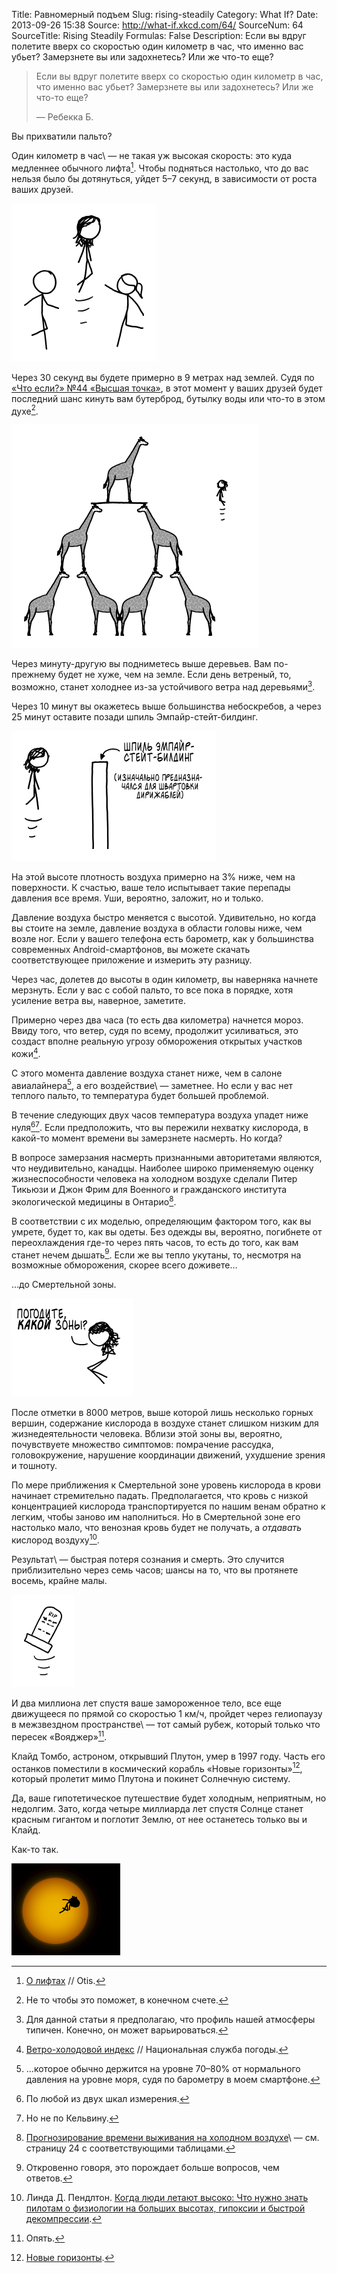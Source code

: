 Title: Равномерный подъем
Slug: rising-steadily
Category: What If?
Date: 2013-09-26 15:38
Source: http://what-if.xkcd.com/64/
SourceNum: 64
SourceTitle: Rising Steadily
Formulas: False
Description: Если вы вдруг полетите вверх со скоростью один километр в час, что именно вас убьет? Замерзнете вы или задохнетесь? Или же что-то еще?

> Если вы вдруг полетите вверх со скоростью один километр в час, что именно вас убьет? Замерзнете вы или задохнетесь? Или же что-то еще?
>
> — Ребекка Б.

Вы прихватили пальто?

Один километр в час\ — не такая уж высокая скорость: это куда медленнее обычного лифта[^1]. Чтобы подняться настолько, что до вас нельзя было бы дотянуться, уйдет 5–7 секунд, в зависимости от роста ваших друзей.

[^1]: [О лифтах][1] // Otis.

![](/uploads/064-rising-steadily/rising_friends.png "Нет! Время пришло.")

Через 30 секунд вы будете примерно в 9 метрах над землей. Судя по [«Что если?» №44 «Высшая точка»][2], в этот момент у ваших друзей будет последний шанс кинуть вам бутерброд, бутылку воды или что-то в этом духе[^2].

[^2]: Не то чтобы это поможет, в конечном счете.

![](/uploads/064-rising-steadily/rising_giraffe.png "Мы тут стоим еще с того выпуска пятимесячной давности. За что ты с нами так?!")

Через минуту-другую вы подниметесь выше деревьев. Вам по-прежнему будет не хуже, чем на земле. Если день ветреный, то, возможно, станет холоднее из-за устойчивого ветра над деревьями[^3].

[^3]: Для данной статьи я предполагаю, что профиль нашей атмосферы типичен. Конечно, он может варьироваться.

Через 10 минут вы окажетесь выше большинства небоскребов, а через 25 минут оставите позади шпиль Эмпайр-стейт-билдинг.

![](/uploads/064-rising-steadily/rising_spire_ru.png "Каждое упоминание о котором разбивает сердца тысяч фанатов стимпанка.")

На этой высоте плотность воздуха примерно на 3% ниже, чем на поверхности. К счастью, ваше тело испытывает такие перепады давления все время. Уши, вероятно, заложит, но и только.

Давление воздуха быстро меняется с высотой. Удивительно, но когда вы стоите на земле, давление воздуха в области головы ниже, чем возле ног. Если у вашего телефона есть барометр, как у большинства современных Android-смартфонов, вы можете скачать соответствующее приложение и измерить эту разницу.

Через час, долетев до высоты в один километр, вы наверняка начнете мерзнуть. Если у вас с собой пальто, то все пока в порядке, хотя усиление ветра вы, наверное, заметите.

Примерно через два часа (то есть два километра) начнется мороз. Ввиду того, что ветер, судя по всему, продолжит усиливаться, это создаст вполне реальную угрозу обморожения открытых участков кожи[^4].

[^4]: [Ветро-холодовой индекс][3] // Национальная служба погоды.

С этого момента давление воздуха станет ниже, чем в салоне авиалайнера[^5], а его воздействие\ — заметнее. Но если у вас нет теплого пальто, то температура будет большей проблемой.

[^5]: …которое обычно держится на уровне 70–80% от нормального давления на уровне моря, судя по барометру в моем смартфоне.

В течение следующих двух часов температура воздуха упадет ниже нуля[^6][^7]. Если предположить, что вы пережили нехватку кислорода, в какой-то момент времени вы замерзнете насмерть. Но когда?

[^6]: По любой из двух шкал измерения[^a].

[^a]: Цельсия и Фаренгейта.

[^7]: Но не по Кельвину.

В вопросе замерзания насмерть признанными авторитетами являются, что неудивительно, канадцы. Наиболее широко применяемую оценку жизнеспособности человека на холодном воздухе сделали Питер Тикьюзи и Джон Фрим для Военного и гражданского института экологической медицины в Онтарио[^8].

[^8]: [Прогнозирование времени выживания на холодном воздухе][4]\ — см. страницу 24 с соответствующими таблицами.

В соответствии с их моделью, определяющим фактором того, как вы умрете, будет то, как вы одеты. Без одежды вы, вероятно, погибнете от переохлаждения где-то через пять часов, то есть до того, как вам станет нечем дышать[^9]. Если же вы тепло укутаны, то, несмотря на возможные обморожения, скорее всего доживете…

[^9]: Откровенно говоря, это порождает больше вопросов, чем ответов.

…до Смертельной зоны.

![](/uploads/064-rising-steadily/rising_deathzone_ru.png "Все не так плохо, как кажется!.. ладно, вру.")

После отметки в 8000 метров, выше которой лишь несколько горных вершин, содержание кислорода в воздухе станет слишком низким для жизнедеятельности человека. Вблизи этой зоны вы, вероятно, почувствуете множество симптомов: помрачение рассудка, головокружение, нарушение координации движений, ухудшение зрения и тошноту.

По мере приближения к Смертельной зоне уровень кислорода в крови начинает стремительно падать. Предполагается, что кровь с низкой концентрацией кислорода транспортируется по нашим венам обратно к легким, чтобы заново им наполниться. Но в Смертельной зоне его настолько мало, что венозная кровь будет не получать, а _отдавать_ кислород воздуху[^10].

[^10]: Линда Д. Пендлтон. [Когда люди летают высоко: Что нужно знать пилотам о физиологии на больших высотах, гипоксии и быстрой декомпрессии][5].

Результат\ — быстрая потеря сознания и смерть. Это случится приблизительно через семь часов; шансы на то, что вы протянете восемь, крайне малы.

![](/uploads/064-rising-steadily/rising_grave.png "Она умерла, как и жила\ — поднимаясь на один километр в час. Я имею в виду, как и жила последние несколько часов.")

И два миллиона лет спустя ваше замороженное тело, все еще движущееся по прямой со скоростью 1 км/ч, пройдет через гелиопаузу в межзвездном пространстве\ — тот самый рубеж, который только что пересек «Вояджер»[^11].

[^11]: Опять.

Клайд Томбо, астроном, открывший Плутон, умер в 1997 году. Часть его останков поместили в космический корабль «Новые горизонты»[^b], который пролетит мимо Плутона и покинет Солнечную систему.

[^b]: [Новые горизонты][6].

Да, ваше гипотетическое путешествие будет холодным, неприятным, но недолгим. Зато, когда четыре миллиарда лет спустя Солнце станет красным гигантом и поглотит Землю, от нее останетесь только вы и Клайд.

Как-то так.

![](/uploads/064-rising-steadily/rising_redgiant.png "Пока, сосунки!")

[1]: http://www.otisworldwide.com/pdf/AboutElevators.pdf

[2]: /high-throw/

[3]: http://www.nws.noaa.gov/om/windchill/images/wind-chill-brochure.pdf

[4]: http://cradpdf.drdc-rddc.gc.ca/PDFS/zba6/p144967.pdf

[5]: http://www.avweb.com/news/aeromed/181893-1.html

[6]: https://ru.wikipedia.org/wiki/Новые_горизонты "Новые горизонты | Википедия"
